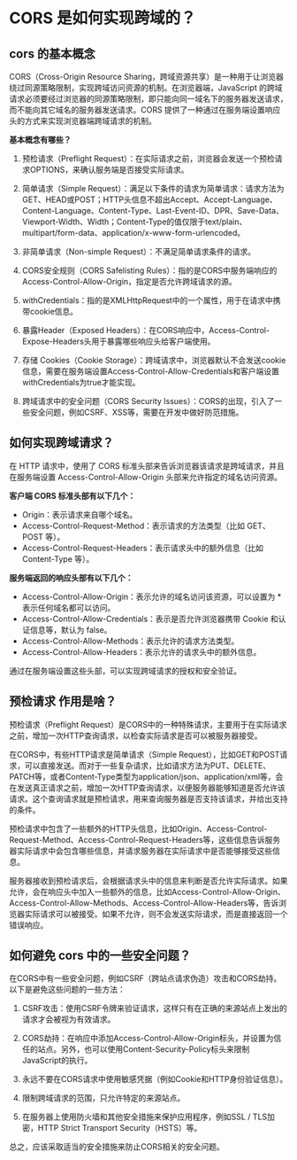 # CORS 是如何实现跨域的？

## cors 的基本概念

CORS（Cross-Origin Resource Sharing，跨域资源共享）是一种用于让浏览器绕过同源策略限制，实现跨域访问资源的机制。在浏览器端，JavaScript 的跨域请求必须要经过浏览器的同源策略限制，即只能向同一域名下的服务器发送请求，而不能向其它域名的服务器发送请求。CORS 提供了一种通过在服务端设置响应头的方式来实现浏览器端跨域请求的机制。

**基本概念有哪些？**
1. 预检请求（Preflight Request）：在实际请求之前，浏览器会发送一个预检请求OPTIONS，来确认服务端是否接受实际请求。

2. 简单请求（Simple Request）：满足以下条件的请求为简单请求：请求方法为GET、HEAD或POST；HTTP头信息不超出Accept、Accept-Language、Content-Language、Content-Type、Last-Event-ID、DPR、Save-Data、Viewport-Width、Width；Content-Type的值仅限于text/plain、multipart/form-data、application/x-www-form-urlencoded。

3. 非简单请求（Non-simple Request）：不满足简单请求条件的请求。

4. CORS安全规则（CORS Safelisting Rules）：指的是CORS中服务端响应的Access-Control-Allow-Origin，指定是否允许跨域请求的源。

5. withCredentials：指的是XMLHttpRequest中的一个属性，用于在请求中携带cookie信息。

6. 暴露Header（Exposed Headers）：在CORS响应中，Access-Control-Expose-Headers头用于暴露哪些响应头给客户端使用。

7. 存储 Cookies（Cookie Storage）：跨域请求中，浏览器默认不会发送cookie信息，需要在服务端设置Access-Control-Allow-Credentials和客户端设置withCredentials为true才能实现。

8. 跨域请求中的安全问题（CORS Security Issues）：CORS的出现，引入了一些安全问题，例如CSRF、XSS等，需要在开发中做好防范措施。

## 如何实现跨域请求？
在 HTTP 请求中，使用了 CORS 标准头部来告诉浏览器该请求是跨域请求，并且在服务端设置 Access-Control-Allow-Origin 头部来允许指定的域名访问资源。

**客户端 CORS 标准头部有以下几个：**

- Origin：表示请求来自哪个域名。
- Access-Control-Request-Method：表示请求的方法类型（比如 GET、POST 等）。
- Access-Control-Request-Headers：表示请求头中的额外信息（比如 Content-Type 等）。


**服务端返回的响应头部有以下几个：**

- Access-Control-Allow-Origin：表示允许的域名访问该资源，可以设置为 * 表示任何域名都可以访问。
- Access-Control-Allow-Credentials：表示是否允许浏览器携带 Cookie 和认证信息等，默认为 false。
- Access-Control-Allow-Methods：表示允许的请求方法类型。
- Access-Control-Allow-Headers：表示允许的请求头中的额外信息。

通过在服务端设置这些头部，可以实现跨域请求的授权和安全验证。


## 预检请求 作用是啥？
预检请求（Preflight Request）是CORS中的一种特殊请求，主要用于在实际请求之前，增加一次HTTP查询请求，以检查实际请求是否可以被服务器接受。

在CORS中，有些HTTP请求是简单请求（Simple Request），比如GET和POST请求，可以直接发送。而对于一些复杂请求，比如请求方法为PUT、DELETE、PATCH等，或者Content-Type类型为application/json、application/xml等，会在发送真正请求之前，增加一次HTTP查询请求，以便服务器能够知道是否允许该请求。这个查询请求就是预检请求，用来查询服务器是否支持该请求，并给出支持的条件。

预检请求中包含了一些额外的HTTP头信息，比如Origin、Access-Control-Request-Method、Access-Control-Request-Headers等，这些信息告诉服务器实际请求中会包含哪些信息，并请求服务器在实际请求中是否能够接受这些信息。

服务器接收到预检请求后，会根据请求头中的信息来判断是否允许实际请求。如果允许，会在响应头中加入一些额外的信息，比如Access-Control-Allow-Origin、Access-Control-Allow-Methods、Access-Control-Allow-Headers等，告诉浏览器实际请求可以被接受。如果不允许，则不会发送实际请求，而是直接返回一个错误响应。

## 如何避免 cors 中的一些安全问题？

在CORS中有一些安全问题，例如CSRF（跨站点请求伪造）攻击和CORS劫持。以下是避免这些问题的一些方法：

1. CSRF攻击：使用CSRF令牌来验证请求，这样只有在正确的来源站点上发出的请求才会被视为有效请求。

2. CORS劫持：在响应中添加Access-Control-Allow-Origin标头，并设置为信任的站点。另外，也可以使用Content-Security-Policy标头来限制JavaScript的执行。

3. 永远不要在CORS请求中使用敏感凭据（例如Cookie和HTTP身份验证信息）。

4. 限制跨域请求的范围，只允许特定的来源站点。

5. 在服务器上使用防火墙和其他安全措施来保护应用程序，例如SSL / TLS加密，HTTP Strict Transport Security（HSTS）等。

总之，应该采取适当的安全措施来防止CORS相关的安全问题。